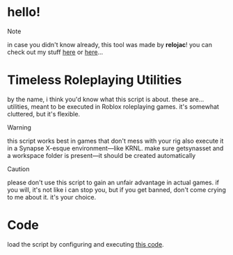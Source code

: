 # hello!
> [!NOTE]
> in case you didn't know already, this tool was made by **relojac**! you can check out my stuff [here](https://www.youtube.com/@relojac) or [here](https://www.youtube.com/@r_lojac)...

# Timeless Roleplaying Utilities
by the name, i think you'd know what this script is about.
these are... utilities, meant to be executed in Roblox roleplaying games.
it's somewhat cluttered, but it's flexible.
> [!WARNING]
> this script works best in games that don't mess with your rig
> also execute it in a Synapse X-esque environment—like KRNL. make sure getsynasset and a workspace folder is present—it should be created automatically

> [!CAUTION]
> please don't use this script to gain an unfair advantage in actual games.
> if you will, it's not like i can stop you, but if you get banned, don't come crying to me about it. it's your choice.

# Code
load the script by configuring and executing [this code](https://github.com/relojac/TimelessRPUtils/blob/main/EXECUTEME.lua).
